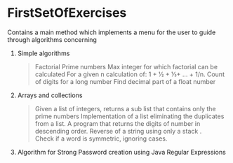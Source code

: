 # FirstSetOfExercises
Contains a main method which implements a menu for the user to guide through algorithms concerning

1. Simple algorithms
    > Factorial
    > Prime numbers
    > Max integer for which factorial can be calculated
    > For a given n calculation of: 1 + ½ + ⅓+ ... + 1/n. 
    > Count of digits for a long number
    > Find decimal part of a float number
    
2. Arrays and collections
    > Given a list of integers, returns a sub list that contains only the prime numbers 
    > Implementation of a list eliminating the duplicates from a list.
    > A program that returns the digits of number in descending order.
    > Reverse of a string using only a stack .   
    > Check if a word is symmetric,  ignoring cases.
    
3. Algorithm for Strong Password creation using Java Regular Expressions
